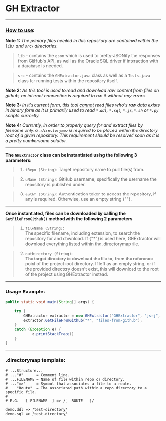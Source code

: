# GH Extractor
---

<h3><u>How to use</u>:</h3>

<strong>Note 1:</strong>
<i>
	The primary files needed in this repository are contained within the `	lib/` and `src/` directories.
</i>
>`lib` - contains the ```gson``` which is used to pretty-JSONify the 	responses from GitHub's API, as well as the Oracle SQL driver if 	interaction with a database is needed. 

>`src` - contains the `GHExtractor.java` class as well as a `Tests.java` 	class for running tests within the repository itself.

<strong>Note 2:</strong> 
<i>
	As this tool is used to read and download raw content from files on 	github, an internet connection is required to run it without any errors. 
</i>

<strong>Note 3:</strong> 
<i>
	In it's current form, this tool <u>cannot</u> read files who's raw data 	exists in binary form as it is primarily used to read `*.ddl`, `*.sql`, 	`*.js`, `*.sh` or `*.py` scripts currently.
</i>

<strong> Note 4:</strong>
<i> 
	Currently, in order to properly query for and extract files by filename 	only, a `.directorymap` is required to be placed within the directory 	root of a given repository. This requirement should be resolved soon as 	it is a pretty cumbersome solution.
</i> 

---

<strong>The `GHExtractor` class can be instantiated using the following 3 parameters:</strong>

>1. `tRepo (String)`:
Target repository name to pull file(s) from.

>2. `uName (String)`:
GitHub username; specifically the username the repository is published under.
	
>3. `authT (String)`: 
Authentication token to access the repository, if any is required. Otherwise, use an empty string {""}. 

---

<strong>Once instantiated, files can be downloaded by calling the `GetFileFromGithub()` method with the following 2 parameters:</strong>

>1. `fileName (String)`:  
The specific filename, including extension, to search the repository for and download. If {"*"} is used here, GHExtractor will download everything listed within the .directorymap file.
	
>2. `outDirectory (String)`:  
The target directory to download the file to, from the reference-point of the project root directory. If left as an empty string, or if the provided directory doesn't exist, this will download to the root of the project using GHExtractor instead.

---

### Usage Example:

```java
public static void main(String[] args) {
	
	try {
		GHExtractor extractor = new GHExtractor("GHExtractor", "jsrj", "");
		extractor.GetFileFromGithub("*", "files-from-github");
	}
	catch (Exception e) {
			e.printStackTrace()
	}        
}
```

---

### .directorymap template:

```text
# ...Structure...
# ..."#"      = Comment line.
# ...FILENAME = Name of file within repo or directory.
# ..."=>"     = Symbol that associates a file to a route.
# ..."Route"  = The associated path within a repo directory to a specific file.
#
# E.G.   [ FILENAME  ] => /[  ROUTE   ]/

demo.ddl => /test-directory/
demo.sql => /test-directory/
```
